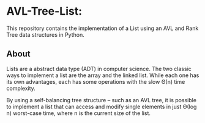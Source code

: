 # AVL-Tree-List:

This repository contains the implementation of a List using an AVL and Rank Tree data structures in Python. 

## About
Lists are a abstract data type (ADT) in computer science. The two classic ways to implement a list are the array and the linked list. 
While each one has its own advantages, each has some operations with the slow Θ(n) time complexity.

By using a self-balancing tree structure – such as an AVL tree, it is possible to implement a list that can access and modify single elements in just Θ(log n) worst-case time, where n is the current size of the list.
